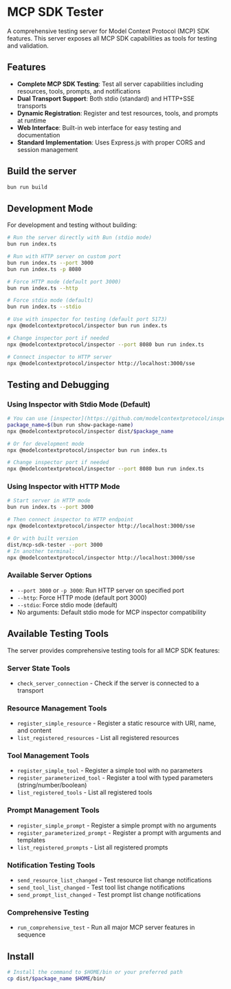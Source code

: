# MCP SDK Tester

A comprehensive testing server for Model Context Protocol (MCP) SDK features. This server exposes all MCP SDK capabilities as tools for testing and validation.

## Features

- **Complete MCP SDK Testing**: Test all server capabilities including resources, tools, prompts, and notifications
- **Dual Transport Support**: Both stdio (standard) and HTTP+SSE transports
- **Dynamic Registration**: Register and test resources, tools, and prompts at runtime
- **Web Interface**: Built-in web interface for easy testing and documentation
- **Standard Implementation**: Uses Express.js with proper CORS and session management

## Build the server

```bash
bun run build
```

## Development Mode

For development and testing without building:

```bash
# Run the server directly with Bun (stdio mode)
bun run index.ts

# Run with HTTP server on custom port
bun run index.ts --port 3000
bun run index.ts -p 8080

# Force HTTP mode (default port 3000)
bun run index.ts --http

# Force stdio mode (default)
bun run index.ts --stdio

# Use with inspector for testing (default port 5173)
npx @modelcontextprotocol/inspector bun run index.ts

# Change inspector port if needed
npx @modelcontextprotocol/inspector --port 8080 bun run index.ts

# Connect inspector to HTTP server
npx @modelcontextprotocol/inspector http://localhost:3000/sse
```

## Testing and Debugging

### Using Inspector with Stdio Mode (Default)

```bash
# You can use [inspector](https://github.com/modelcontextprotocol/inspector) for testing and debugging.
package_name=$(bun run show-package-name)
npx @modelcontextprotocol/inspector dist/$package_name

# Or for development mode
npx @modelcontextprotocol/inspector bun run index.ts

# Change inspector port if needed
npx @modelcontextprotocol/inspector --port 8080 bun run index.ts
```

### Using Inspector with HTTP Mode

```bash
# Start server in HTTP mode
bun run index.ts --port 3000

# Then connect inspector to HTTP endpoint
npx @modelcontextprotocol/inspector http://localhost:3000/sse

# Or with built version
dist/mcp-sdk-tester --port 3000
# In another terminal:
npx @modelcontextprotocol/inspector http://localhost:3000/sse
```

### Available Server Options

- `--port 3000` or `-p 3000`: Run HTTP server on specified port
- `--http`: Force HTTP mode (default port 3000)  
- `--stdio`: Force stdio mode (default)
- No arguments: Default stdio mode for MCP inspector compatibility

## Available Testing Tools

The server provides comprehensive testing tools for all MCP SDK features:

### Server State Tools
- `check_server_connection` - Check if the server is connected to a transport

### Resource Management Tools
- `register_simple_resource` - Register a static resource with URI, name, and content
- `list_registered_resources` - List all registered resources

### Tool Management Tools
- `register_simple_tool` - Register a simple tool with no parameters
- `register_parameterized_tool` - Register a tool with typed parameters (string/number/boolean)
- `list_registered_tools` - List all registered tools

### Prompt Management Tools
- `register_simple_prompt` - Register a simple prompt with no arguments
- `register_parameterized_prompt` - Register a prompt with arguments and templates
- `list_registered_prompts` - List all registered prompts

### Notification Testing Tools
- `send_resource_list_changed` - Test resource list change notifications
- `send_tool_list_changed` - Test tool list change notifications
- `send_prompt_list_changed` - Test prompt list change notifications

### Comprehensive Testing
- `run_comprehensive_test` - Run all major MCP server features in sequence

## Install

```bash
# Install the command to $HOME/bin or your preferred path
cp dist/$package_name $HOME/bin/
```
